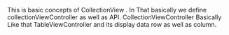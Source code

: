 This is basic concepts of CollectionView .
In That basically we define collectionViewController as well as API.
CollectionViewController Basically Like that TableViewController and its display data row as well as column.

